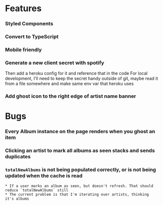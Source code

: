 # Features

### Styled Components

### Convert to TypeScript

### Mobile friendly

### Generate a new client secret with spotify
Then add a heroku config for it and reference that in the code
For local development, I'll need to keep the secret handy outside of git, maybe read it from a file somewhere and make same env var that heroku uses

### Add ghost icon to the right edge of artist name banner


# Bugs

### Every Album instance on the page renders when you ghost an item

### Clicking an artist to mark all albums as seen stacks and sends duplicates

### `totalNewAlbums` is not being populated correctly, or is not being updated when the cache is read
    * If a user marks an album as seen, but doesn't refresh. That should reduce `totalNewAlbums` still
    * The current problem is that I'm iterating over artists, thinking it's albums

